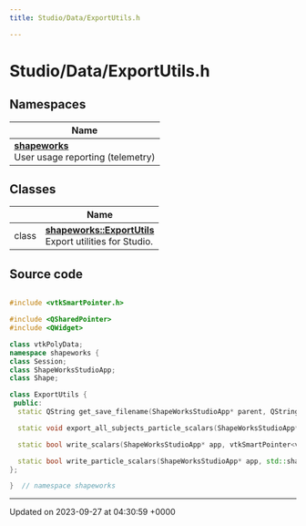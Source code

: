 ```yaml
---
title: Studio/Data/ExportUtils.h

---
```


# Studio/Data/ExportUtils.h



## Namespaces

| Name           |
| -------------- |
| **[shapeworks](../Namespaces/namespaceshapeworks.md)** <br>User usage reporting (telemetry)  |

## Classes

|                | Name           |
| -------------- | -------------- |
| class | **[shapeworks::ExportUtils](../Classes/classshapeworks_1_1ExportUtils.md)** <br>Export utilities for Studio.  |




## Source code

```cpp

#include <vtkSmartPointer.h>

#include <QSharedPointer>
#include <QWidget>

class vtkPolyData;
namespace shapeworks {
class Session;
class ShapeWorksStudioApp;
class Shape;

class ExportUtils {
 public:
  static QString get_save_filename(ShapeWorksStudioApp* parent, QString title, QString filetypes, QString default_ext);

  static void export_all_subjects_particle_scalars(ShapeWorksStudioApp* parent, QSharedPointer<Session> session);

  static bool write_scalars(ShapeWorksStudioApp* app, vtkSmartPointer<vtkPolyData> poly_data, QString filename);

  static bool write_particle_scalars(ShapeWorksStudioApp* app, std::shared_ptr<Shape> shape, QString filename);
};

}  // namespace shapeworks
```


-------------------------------

Updated on 2023-09-27 at 04:30:59 +0000
